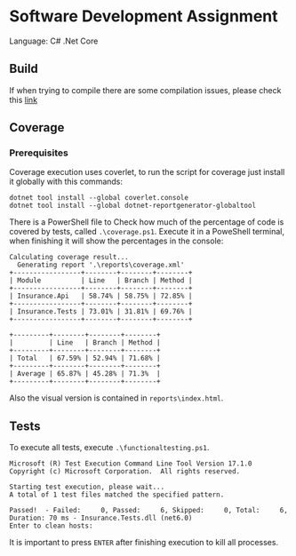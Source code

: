 # Software Development Assignment

Language: C# .Net Core

## Build

If when trying to compile there are some compilation issues, please check this [link](https://aka.ms/dotnet-core-applaunch?framework=Microsoft.NETCore.App&framework_version=6.0.5&arch=x64&rid=win10-x64)

## Coverage

### Prerequisites
Coverage execution uses coverlet, to run the script for coverage just install it globally with this commands:
```
dotnet tool install --global coverlet.console
dotnet tool install --global dotnet-reportgenerator-globaltool
```

There is a PowerShell file to Check how much of the percentage of code is covered by tests, called `.\coverage.ps1`.
Execute it in a PoweShell terminal, when finishing it will show the percentages in the console:
```
Calculating coverage result...
  Generating report '.\reports\coverage.xml'
+-----------------+--------+--------+--------+
| Module          | Line   | Branch | Method |
+-----------------+--------+--------+--------+
| Insurance.Api   | 58.74% | 58.75% | 72.85% |
+-----------------+--------+--------+--------+
| Insurance.Tests | 73.01% | 31.81% | 69.76% |
+-----------------+--------+--------+--------+

+---------+--------+--------+--------+
|         | Line   | Branch | Method |
+---------+--------+--------+--------+
| Total   | 67.59% | 52.94% | 71.68% |
+---------+--------+--------+--------+
| Average | 65.87% | 45.28% | 71.3%  |
+---------+--------+--------+--------+
```
Also the visual version is contained in `reports\index.html`.

## Tests

To execute all tests, execute `.\functionaltesting.ps1`.

```
Microsoft (R) Test Execution Command Line Tool Version 17.1.0
Copyright (c) Microsoft Corporation.  All rights reserved.

Starting test execution, please wait...
A total of 1 test files matched the specified pattern.

Passed!  - Failed:     0, Passed:     6, Skipped:     0, Total:     6, Duration: 70 ms - Insurance.Tests.dll (net6.0)
Enter to clean hosts:
```

It is important to press `ENTER` after finishing execution to kill all processes.

